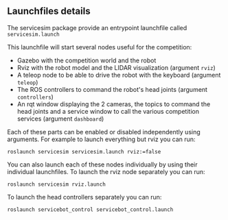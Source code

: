 ## Launchfiles details

The servicesim package provide an entrypoint launchfile called `servicesim.launch`

This launchfile will start several nodes useful for the competition:

* Gazebo with the competition world and the robot
* Rviz with the robot model and the LIDAR visualization (argument `rviz`)
* A teleop node to be able to drive the robot with the keyboard (argument `teleop`)
* The ROS controllers to command the robot's head joints (argument `controllers`)
* An rqt window displaying the 2 cameras, the topics to command the head joints and a service window to call the various competition services (argument `dashboard`)


Each of these parts can be enabled or disabled independently using arguments. For example to launch everything but rviz you can run:

    roslaunch servicesim servicesim.launch rviz:=false

You can also launch each of these nodes individually by using their individual launchfiles.
To launch the rviz node separately you can run:

    roslaunch servicesim rviz.launch

To launch the head controllers separately you can run:

    roslaunch servicebot_control servicebot_control.launch